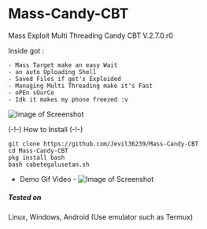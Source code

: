 # Mass-Candy-CBT
Mass Exploit Multi Threading Candy CBT V.2.7.0.r0 

Inside got :
```
- Mass Target make an easy Wait
- an auto Uploading Shell
- Saved Files if get's Exploided
- Managing Multi Threading make it's Fast
- oPEn sOurCe
- Idk it makes my phone freezed :v
```

![Image of Screenshot](https://f.top4top.io/p_2082ccnkx1.jpg)

(-!-) How to Install (-!-)
```
git clone https://github.com/Jevil36239/Mass-Candy-CBT
cd Mass-Candy-CBT
pkg install bash
bash cabetegalusetan.sh
```

- Demo Gif Video -
![Image of Screenshot](https://e.top4top.io/p_2082399ll0.gif)
##### Tested on
Linux, Windows, Android (Use emulator such as Termux)

